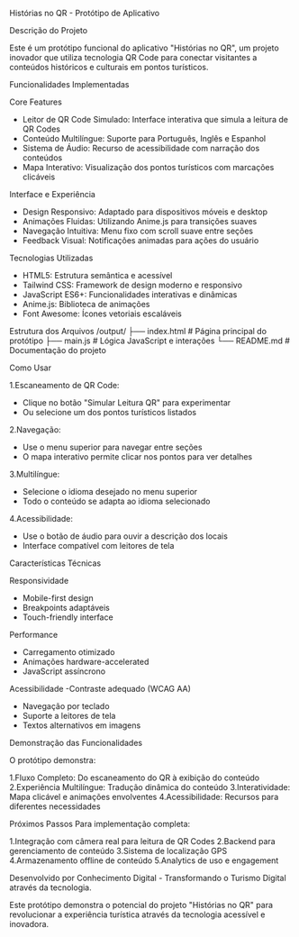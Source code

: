 Histórias no QR - Protótipo de Aplicativo

Descrição do Projeto

Este é um protótipo funcional do aplicativo "Histórias no QR", 
um projeto inovador que utiliza tecnologia QR Code para conectar 
visitantes a conteúdos históricos e culturais em pontos turísticos.

Funcionalidades Implementadas

Core Features
- Leitor de QR Code Simulado: Interface interativa que simula a leitura de QR Codes
- Conteúdo Multilíngue: Suporte para Português, Inglês e Espanhol
- Sistema de Áudio: Recurso de acessibilidade com narração dos conteúdos
- Mapa Interativo: Visualização dos pontos turísticos com marcações clicáveis

Interface e Experiência
- Design Responsivo: Adaptado para dispositivos móveis e desktop
- Animações Fluidas: Utilizando Anime.js para transições suaves
- Navegação Intuitiva: Menu fixo com scroll suave entre seções
- Feedback Visual: Notificações animadas para ações do usuário


Tecnologias Utilizadas
- HTML5: Estrutura semântica e acessível
- Tailwind CSS: Framework de design moderno e responsivo
- JavaScript ES6+: Funcionalidades interativas e dinâmicas
- Anime.js: Biblioteca de animações
- Font Awesome: Ícones vetoriais escaláveis

Estrutura dos Arquivos
/output/
├── index.html      # Página principal do protótipo
├── main.js        # Lógica JavaScript e interações
└── README.md      # Documentação do projeto

Como Usar

1.Escaneamento de QR Code:
- Clique no botão "Simular Leitura QR" para experimentar
- Ou selecione um dos pontos turísticos listados

2.Navegação:
- Use o menu superior para navegar entre seções
- O mapa interativo permite clicar nos pontos para ver detalhes

3.Multilíngue:
- Selecione o idioma desejado no menu superior
- Todo o conteúdo se adapta ao idioma selecionado

4.Acessibilidade:
- Use o botão de áudio para ouvir a descrição dos locais
- Interface compatível com leitores de tela

Características Técnicas

Responsividade
- Mobile-first design
- Breakpoints adaptáveis
- Touch-friendly interface

Performance
- Carregamento otimizado
- Animações hardware-accelerated
- JavaScript assíncrono

Acessibilidade
-Contraste adequado (WCAG AA)
- Navegação por teclado
- Suporte a leitores de tela
- Textos alternativos em imagens

Demonstração das Funcionalidades

O protótipo demonstra:

1.Fluxo Completo: Do escaneamento do QR à exibição do conteúdo
2.Experiência Multilíngue: Tradução dinâmica do conteúdo
3.Interatividade: Mapa clicável e animações envolventes
4.Acessibilidade: Recursos para diferentes necessidades

Próximos Passos
Para implementação completa:

1.Integração com câmera real para leitura de QR Codes
2.Backend para gerenciamento de conteúdo
3.Sistema de localização GPS
4.Armazenamento offline de conteúdo
5.Analytics de uso e engagement

Desenvolvido por
Conhecimento Digital - Transformando o Turismo Digital através da tecnologia.

Este protótipo demonstra o potencial do projeto "Histórias no QR" para revolucionar 
a experiência turística através da tecnologia acessível e inovadora.
